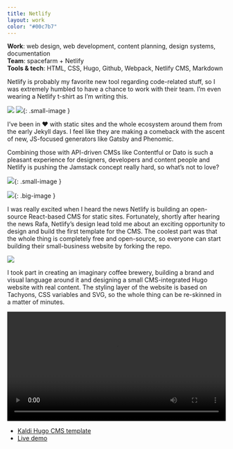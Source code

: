 ```yaml
---
title: Netlify
layout: work
color: "#00c7b7"
---
```


**Work**: web design, web development, content planning, design systems, documentation<br>
**Team**: spacefarm + Netlify<br>
**Tools & tech**: HTML, CSS, Hugo, Github, Webpack, Netlify CMS, Markdown

Netlify is probably my favorite new tool regarding code-related stuff, so I was extremely humbled to have a chance to work with their team. I’m even wearing a Netlify t-shirt as I’m writing this.

![](/images/work/netlify/netlify3.png)
![](/images/work/netlify/netlify2.png){: .small-image }


I’ve been in ❤️ with static sites and the whole ecosystem around them from the early Jekyll days. I feel like they are making a comeback with the ascent of new, JS-focused generators like Gatsby and Phenomic.

Combining those with API-driven CMSs like Contentful or Dato is such a pleasant experience for designers, developers and content people and Netlify is pushing the Jamstack concept really hard, so what’s not to love?

![](/images/work/netlify/netlify6.png){: .small-image }

![](/images/work/netlify/netlify7.png){: .big-image }

I was really excited when I heard the news Netlify is building an open-source React-based CMS for static sites. Fortunately, shortly after hearing the news Rafa, Netlify’s design lead told me about an exciting opportunity to design and build the first template for the CMS. The coolest part was that the whole thing is completely free and open-source, so everyone can start building their small-business website by forking the repo.

![](/images/work/netlify/netlify4.png)

I took part in creating an imaginary coffee brewery, building a brand and visual language around it and designing a small CMS-integrated Hugo website with real content. The styling layer of the website is based on Tachyons, CSS variables and SVG, so the whole thing can be re-skinned in a matter of minutes.

<video width="100%" height="auto" controls="controls">
    <source src="/images/work/netlify/netlify1.mp4" type="video/mp4">
    Your browser does not support the video tag.
</video>

- <a href="https://github.com/netlify-templates/kaldi-hugo-cms-template" target="_blank">Kaldi Hugo CMS template</a>
- <a href="http://kaldi-template.netlify.com/" target="blank">Live demo</a>
